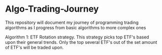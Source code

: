 # Algo-Trading-Journey
This repository will document my journey of programming trading algorithms as I progress from basic algorithms to more complex ones

Algorithm 1: ETF Rotation strategy.
This strategy picks top ETF's based upon their general trends. Only the top several ETF's out of the set amount of ETF's will be traded upon.
